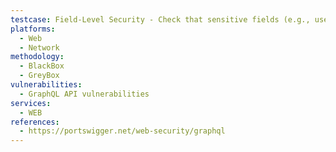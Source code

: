 ```yaml
---
testcase: Field-Level Security - Check that sensitive fields (e.g., user.password, token, internalNotes) are not accessible even when included in introspection or chained query operations. Web (HTTP/HTTPS) service
platforms: 
  - Web
  - Network
methodology: 
  - BlackBox
  - GreyBox
vulnerabilities:
  - GraphQL API vulnerabilities
services:
  - WEB
references:
  - https://portswigger.net/web-security/graphql
---
```

